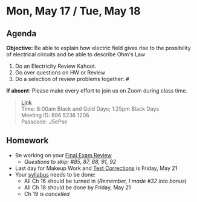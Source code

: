Mon, May 17 / Tue, May 18
==================    
  
Agenda    
---------    
**Objective:** Be able to explain how electric field gives rise to the possibility of electrical circuits and be able to describe Ohm's Law
  
1. Do an Electricity Review Kahoot.
2. Go over questions on HW or Review
3. Do a selection of review problems together: #



**If absent**: Please make every effort to join us on Zoom during class time.

> [Link](https://us02web.zoom.us/j/89652361206?pwd=L3ZYQzBGNitFK0J6K1M4Nk1iM1dYQT09)      
> Time: 8:00am Black and Gold Days; 1:25pm Black Days    
> Meeting ID: 896 5236 1206      
> Passcode: J5ePse

  
Homework     
-------------    
- Be working on your [Final Exam Review][rev]
	- *Questions to skip: #85, 87, 88, 91, 92*
- Last day for Makeup Work and [Test Corrections][tc] is Friday, May 21 
- Your [syllabus] needs to be done:
	- All Ch 16 should be turned in (*Remember, I made #32 into bonus*)
	- All Ch 18 should be done by Friday, May 21
	- Ch 19 is *cancelled*

[rev]: https://avon.schoology.com/course/2624603229/materials?f=369844930
[syllabus]: https://avon.schoology.com/course/2624603229/materials?f=369843924#foldersexpanded=
[tc]: https://avon.schoology.com/assignment/4956419938/
<!--stackedit_data:
eyJoaXN0b3J5IjpbLTYxNTQ2OTMzMiw4MDEzNDkyMjEsMTczMD
A5MDAzMSw5NTg3MDA1OCwtMTE1NDMxODg0MiwxNTg0MjEwMjI3
LDI2NjU0ODc5NSwtNzc1NDQyOTA2LDEyMzIzMTY5NTUsNjE4MD
QyMzM3LDE1ODA3OTk0MDUsLTIwNDc3Nzg1ODUsLTE0NzM1MjM5
MTMsLTM5ODgzNDc2NCwtMjE2MzAxOTYwLDE4MDk0NDQ4NTgsLT
gyNzM2OTEyOCwtMTc0MzA0NTc5MSwtMjA5ODQwOTk2MCwyMDE5
NzYxOTYwXX0=
-->